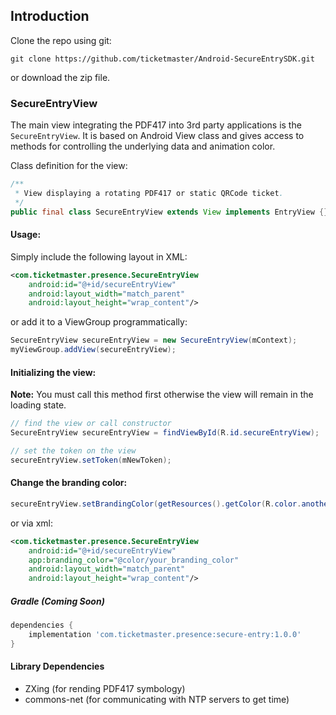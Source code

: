 ## Introduction

Clone the repo using git:

```
git clone https://github.com/ticketmaster/Android-SecureEntrySDK.git
```

or download the zip file.

### SecureEntryView

The main view integrating the PDF417 into 3rd party applications is the `SecureEntryView`. It is based on Android View class and gives access to methods for controlling the underlying data and animation color.

Class definition for the view:

```java
/**
 * View displaying a rotating PDF417 or static QRCode ticket.
 */
public final class SecureEntryView extends View implements EntryView {}
```

#### Usage:

Simply include the following layout in XML:

```xml
<com.ticketmaster.presence.SecureEntryView
    android:id="@+id/secureEntryView"
    android:layout_width="match_parent"
    android:layout_height="wrap_content"/>
```

or add it to a ViewGroup programmatically:

```java
SecureEntryView secureEntryView = new SecureEntryView(mContext);
myViewGroup.addView(secureEntryView);
```

#### Initializing the view:

**Note:** You must call this method first otherwise the view will remain in the loading state.

```java
// find the view or call constructor
SecureEntryView secureEntryView = findViewById(R.id.secureEntryView);

// set the token on the view
secureEntryView.setToken(mNewToken);
```

#### Change the branding color:
```java
secureEntryView.setBrandingColor(getResources().getColor(R.color.anotherBrandingColor));
```

or via xml:
```xml
<com.ticketmaster.presence.SecureEntryView
    android:id="@+id/secureEntryView"
    app:branding_color="@color/your_branding_color"
    android:layout_width="match_parent"
    android:layout_height="wrap_content"/>

```

##### Gradle (Coming Soon)
```groovy
dependencies {
    implementation 'com.ticketmaster.presence:secure-entry:1.0.0'
}
```

#### Library Dependencies

* ZXing (for rending PDF417 symbology)
* commons-net (for communicating with NTP servers to get time)
